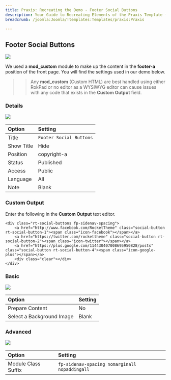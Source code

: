 ```yaml
---
title: Praxis: Recreating the Demo - Footer Social Buttons
description: Your Guide to Recreating Elements of the Praxis Template for Joomla
breadcrumb: /joomla:Joomla/!templates:Templates/praxis:Praxis

---
```


Footer Social Buttons
-----
![][demo]

We used a **mod_custom** module to make up the content in the **footer-a** position of the front page. You will find the settings used in our demo below.

>> Any **mod_custom** (Custom HTML) are best handled using either RokPad or no editor as a WYSIWYG editor can cause issues with any code that exists in the **Custom Output** field.

### Details
![][demo2]

| Option            | Setting                 |
| :---------------- | :-----------------      |
| Title             | `Footer Social Buttons` |
| Show Title        | Hide                    |
| Position          | copyright-a             |
| Status            | Published               |
| Access            | Public                  |
| Language          | All                     |
| Note              | Blank                   |

### Custom Output
Enter the following in the **Custom Output** text editor.

~~~
<div class="rt-social-buttons fp-sidenav-spacing">
    <a href="http://www.facebook.com/RocketTheme" class="social-button rt-social-button-1"><span class="icon-facebook"></span></a>
    <a href="https://twitter.com/rockettheme" class="social-button rt-social-button-2"><span class="icon-twitter"></span></a>
    <a href="https://plus.google.com/114430407008695950828/posts" class="social-button rt-social-button-4"><span class="icon-google-plus"></span></a>
    <div class="clear"></div>
</div>
~~~

### Basic
![][demo3]

| Option                    | Setting |  
| :------------------------ | :------ |  
| Prepare Content           | No      |  
| Select a Background Image | Blank   |  

### Advanced
![][demo4]

| Option              | Setting                                       |
| :------------------ | :---------------                              |
| Module Class Suffix | `fp-sidenav-spacing nomarginall nopaddingall` |

[demo]: assets/demo_social.jpeg
[demo2]: assets/social_1.jpeg
[demo3]: assets/social_2.jpeg
[demo4]: assets/social_3.jpeg
